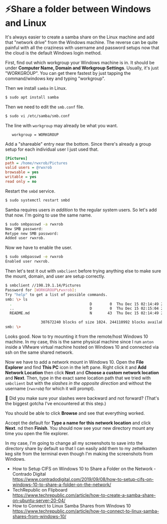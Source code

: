# ⚡Share a folder between Windows and Linux

It's always easier to create a samba share on the Linux machine and add that "network drive" from the Windows machine. The reverse can be quite painful with all the craziness with username and password setups now that the cloud is the default Windows login method.

First, find out which workgroup your Windows machine is in. It should be under **Computer Name, Domain and Workgroup Settings**. Usually, it's just "WORKGROUP". You can get there fastest by just tapping the command/windows key and typing "workgroup".

Then we install `samba` in Linux.

```sh
$ sudo apt install samba
```

Then we need to edit the `smb.conf` file.

```sh
$ sudo vi /etc/samba/smb.conf
```

The line with `workgroup` may already be what you want.

```
   workgroup = WORKGROUP
```

Add a "shareable" entry near the bottom. Since there's already a group setup for each individual user I just used that.

```ini
[Pictures]
path = /home/rwxrob/Pictures
valid users = @rwxrob
browsable = yes
writable = yes
read only = no
```

Restart the `smbd` service.

```sh
$ sudo systemctl restart smbd
```

Samba requires users *in addition* to the regular system users. So let's add that now. I'm going to use the same name.

```sh
$ sudo smbpasswd -a rwxrob
New SMB password:
Retype new SMB password:
Added user rwxrob.
```

Now we have to enable the user.

```sh
$ sudo smbpasswd -e rwxrob
Enabled user rwxrob.
```

Then let's test it out with `smbclient` before trying anything else to make sure the mount, domain, and user are setup correctly.

```sh
$ smbclient //198.19.1.14/Pictures
Password for [WORKGROUP\rwxrob]:
Try "help" to get a list of possible commands.
smb: \> ls
  .                                   D        0  Thu Dec 15 02:14:49 2022
  ..                                  D        0  Thu Dec 15 02:15:04 2022
  README.md                           N       43  Thu Dec 15 02:14:49 2022

                307672240 blocks of size 1024. 244110992 blocks available
smb: \>
```

Looks good. Now to try mounting it from the remote/host Windows 10 machine. In my case, this is the same physical machine since I run `anton` inside a VMware virtual machine hosted on Windows 10 and connected via ssh on the same shared network.

Now we have to add a network mount in Windows 10. Open the **File Explorer** and find **This PC** icon in the left pane. Right click it and **Add Network Location** then click **Next** and **Choose a custom network location** and **Next**. Then, type in the exact same location path that we tried with `smbclient` but with the *slashes in the opposite direction* and without the username (`rwxrob@` for which it will prompt).

🤚 Did you make sure your slashes were backward and not forward? (That's the biggest gotcha I've encountered at this step.)

You should be able to click **Browse** and see that everything worked.

Accept the default for **Type a name for this network location** and click **Next**.
nd then **Finish**. You should now see your new directory mount any time you open the file explorer.

In my case, I'm going to change all my screenshots to save into the directory share by default so that I can easily add them to my zettelkasten keg site from the terminal even though I'm making the screenshots from Windows.

* How to Setup CIFS on Windows 10 to Share a Folder on the Network - Contrado Digital  
  <https://www.contradodigital.com/2019/09/08/how-to-setup-cifs-on-windows-10-to-share-a-folder-on-the-network/>
* TechRepublic on Flipboard  
  <https://www.techrepublic.com/article/how-to-create-a-samba-share-on-ubuntu-server-20-04/>
* How to Connect to Linux Samba Shares from Windows 10  
  <https://www.techrepublic.com/article/how-to-connect-to-linux-samba-shares-from-windows-10/>
